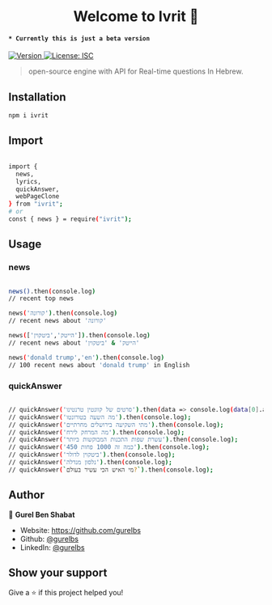 <h1 align="center">Welcome to Ivrit 👋</h1>
<h4><code>* Currently this is just a beta version</code></h4>
<p>
  <a href="https://www.npmjs.com/package/ivrit" target="_blank">
    <img alt="Version" src="https://img.shields.io/npm/v/hets.svg">
  </a>
  <a href="#" target="_blank">
    <img alt="License: ISC" src="https://img.shields.io/badge/License-ISC-yellow.svg" />
  </a>
</p>

> open-source engine with API for Real-time questions In Hebrew.

## Installation

```sh
npm i ivrit
```
## Import

```sh

import { 
  news, 
  lyrics,
  quickAnswer,
  webPageClone
} from "ivrit";
# or 
const { news } = require("ivrit");
```
## Usage

### news
```sh

news().then(console.log) 
// recent top news

news('קורונה').then(console.log) 
// recent news about 'קורונה'

news(['הייטק','ביטקוין']).then(console.log) 
// recent news about 'הייטק' & 'ביטקוין' 

news('donald trump','en').then(console.log) 
// 100 recent news about 'donald trump' in English 

```
### quickAnswer
```sh

// quickAnswer('סרטים של קוונטין טרנטינו').then(data => console.log(data[0].answer.movies[0]));
// quickAnswer('מה השעה בטורונטו').then(console.log);
// quickAnswer('מתי השקיעה בירושלים מחרתיים').then(console.log);
// quickAnswer('מה המרחק לירח').then(console.log);
// quickAnswer('עשרת שפות התכנות המבוקשות ביותר').then(console.log);
// quickAnswer('כמה זה 1000 פחות 450').then(console.log);
// quickAnswer('ביטקוין לדולר').then(console.log);
// quickAnswer('נלסון מנדלה').then(console.log);
// quickAnswer(`מי האיש הכי עשיר בעולם?`).then(console.log);

```

## Author

👤 **Gurel Ben Shabat**

* Website: https://github.com/gurelbs
* Github: [@gurelbs](https://github.com/gurelbs)
* LinkedIn: [@gurelbs](https://linkedin.com/in/gurelbs)

## Show your support

Give a ⭐️ if this project helped you!